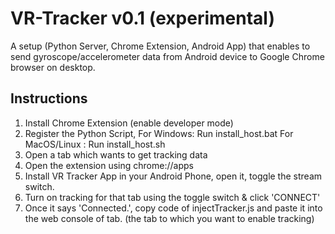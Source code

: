 # VR-Tracker v0.1 (experimental)
A setup (Python Server, Chrome Extension, Android App) that enables to send gyroscope/accelerometer data from Android device to Google Chrome browser on desktop.

## Instructions
1. Install Chrome Extension (enable developer mode)
2. Register the Python Script,
	For Windows: Run install_host.bat
	For MacOS/Linux : Run install_host.sh
3. Open a tab which wants to get tracking data
4. Open the extension using chrome://apps
5. Install VR Tracker App in your Android Phone, open it, toggle the stream switch.
6. Turn on tracking for that tab using the toggle switch & click 'CONNECT'
7. Once it says 'Connected.', 
    copy code of injectTracker.js and paste it into the web console of tab. 
    (the tab to which you want to enable tracking)
